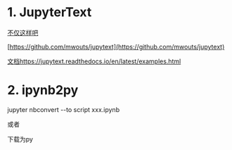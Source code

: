 # 1. JupyterText



[不仅这样吧  ](https://zhuanlan.zhihu.com/p/57610537)



[https://github.com/mwouts/jupytext](https://github.com/mwouts/jupytext)



[文档https://jupytext.readthedocs.io/en/latest/examples.html](https://jupytext.readthedocs.io/en/latest/examples.html)



# 2. ipynb2py
 jupyter nbconvert --to script xxx.ipynb



或者

下载为py



























































